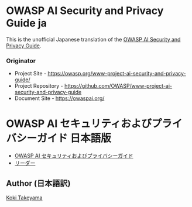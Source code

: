# OWASP AI Security and Privacy Guide ja

This is the unofficial Japanese translation of the [OWASP AI Security and Privacy Guide](https://github.com/OWASP/www-project-ai-security-and-privacy-guide).

### Originator

- Project Site - <https://owasp.org/www-project-ai-security-and-privacy-guide/>
- Project Repository - <https://github.com/OWASP/www-project-ai-security-and-privacy-guide>
- Document Site - <https://owaspai.org/>

# OWASP AI セキュリティおよびプライバシーガイド 日本語版

* [OWASP AI セキュリティおよびプライバシーガイド ](Document/index.md)
* [リーダー](Document/leaders.md)

## Author (日本語訳)

[Koki Takeyama](https://github.com/coky-t)
